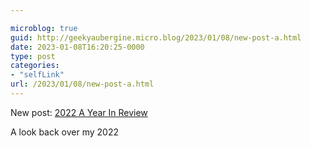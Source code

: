 ```yaml
---

microblog: true
guid: http://geekyaubergine.micro.blog/2023/01/08/new-post-a.html
date: 2023-01-08T16:20:25-0000
type: post
categories:
- "selfLink"
url: /2023/01/08/new-post-a.html
---
```

New post: [2022 A Year In Review](https://zoeaubert.me/blog/2022-a-year-in-review)

A look back over my 2022
